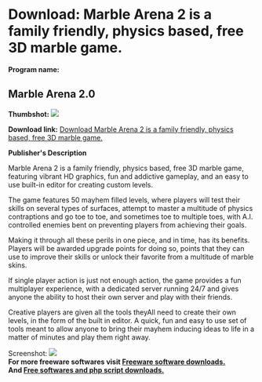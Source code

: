 # Download: Marble Arena 2 is a family friendly, physics based, free 3D marble game.

**Program name:**

## Marble Arena 2.0

  
**Thumbshot:** ![](http://www.freewarefiles.com/screenshot/marblearena2_md.jpg)   
  
**Download link:** [Download Marble Arena 2 is a family friendly, physics based, free 3D marble game.](http://freesoftwares.boysofts.com/Marble-Arena_program_74909.html)  
  


**Publisher's Description**  
  


Marble Arena 2 is a family friendly, physics based, free 3D marble game, featuring vibrant HD graphics, fun and addictive gameplay, and an easy to use built-in editor for creating custom levels. 

The game features 50 mayhem filled levels, where players will test their skills on several types of surfaces, attempt to master a multitude of physics contraptions and go toe to toe, and sometimes toe to multiple toes, with A.I. controlled enemies bent on preventing players from achieving their goals.

Making it through all these perils in one piece, and in time, has its benefits. Players will be awarded upgrade points for doing so, points that they can use to improve their skills or unlock their favorite from a multitude of marble skins.

If single player action is just not enough action, the game provides a fun multiplayer experience, with a dedicated server running 24/7 and gives anyone the ability to host their own server and play with their friends.

Creative players are given all the tools theyAll need to create their own levels, in the form of the built in editor. A quick, fun and easy to use set of tools meant to allow anyone to bring their mayhem inducing ideas to life in a matter of minutes and play them right away.

  
  
Screenshot: ![](http://www.freewarefiles.com/screenshot/marblearena2.jpg)   
**For more freeware softwares visit [Freeware software downloads.](http://freesoftwares.boysofts.com/)**   
**And [Free softwares and php script downloads.](http://www.boysofts.com/)**
